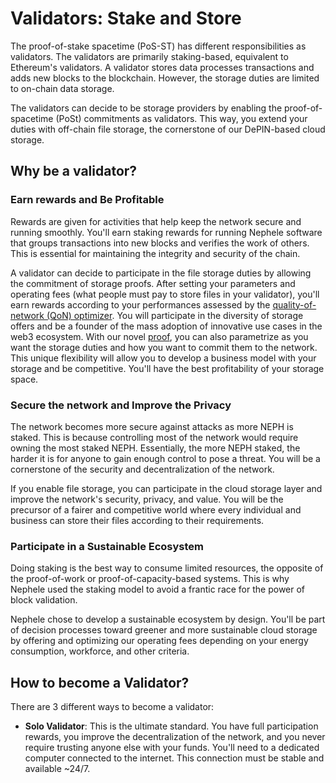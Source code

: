# Validators: Stake and Store

The proof-of-stake spacetime (PoS-ST) has different responsibilities as validators. The validators are primarily staking-based, equivalent to Ethereum's validators. A validator stores data processes transactions and adds new blocks to the blockchain. However, the storage duties are limited to on-chain data storage. &#x20;

The validators can decide to be storage providers by enabling the proof-of-spacetime (PoSt) commitments as validators. This way, you extend your duties with off-chain file storage, the cornerstone of our DePIN-based cloud storage.

## Why be a validator?

### Earn rewards and Be Profitable

Rewards are given for activities that help keep the network secure and running smoothly. You'll earn staking rewards for running Nephele software that groups transactions into new blocks and verifies the work of others. This is essential for maintaining the integrity and security of the chain.

A validator can decide to participate in the file storage duties by allowing the commitment of storage proofs. After setting your parameters and operating fees (what people must pay to store files in your validator), you'll earn rewards according to your performances assessed by the [quality-of-network (QoN) optimizer](our-network-and-ecosystem/storage-mechanisms/quality-of-network-qon-optimizer.md). You will participate in the diversity of storage offers and be a founder of the mass adoption of innovative use cases in the web3 ecosystem. With our novel [proof](our-network-and-ecosystem/blockchain-network/consensus-proof-of-stake-spacetime.md), you can also parametrize as you want the storage duties and how you want to commit them to the network. This unique flexibility will allow you to develop a business model with your storage and be competitive. You'll have the best profitability of your storage space.&#x20;

### Secure the network and Improve the Privacy

The network becomes more secure against attacks as more NEPH is staked. This is because controlling most of the network would require owning the most staked NEPH. Essentially, the more NEPH staked, the harder it is for anyone to gain enough control to pose a threat. You will be a cornerstone of the security and decentralization of the network.&#x20;

If you enable file storage, you can participate in the cloud storage layer and improve the network's security, privacy, and value. You will be the precursor of a fairer and competitive world where every individual and business can store their files according to their requirements.&#x20;

### Participate in a Sustainable Ecosystem&#x20;

Doing staking is the best way to consume limited resources, the opposite of the proof-of-work or proof-of-capacity-based systems. This is why Nephele used the staking model to avoid a frantic race for the power of block validation.&#x20;

Nephele chose to develop a sustainable ecosystem by design. You'll be part of decision processes toward greener and more sustainable cloud storage by offering and optimizing our operating fees depending on your energy consumption, workforce, and other criteria.

## How to become a Validator?

There are 3 different ways to become a validator:

* **Solo Validator**: This is the ultimate standard. You have full participation rewards, you improve the decentralization of the network, and you never require trusting anyone else with your funds. You'll need to a dedicated computer connected to the internet. This connection must be stable and available \~24/7.
